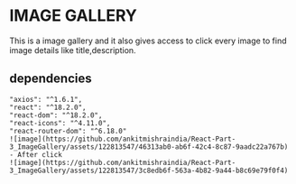 # IMAGE GALLERY
This is a image gallery and it also gives access to click every image to find image details like title,description.

## dependencies 
    "axios": "^1.6.1",
    "react": "^18.2.0",
    "react-dom": "^18.2.0",
    "react-icons": "^4.11.0",
    "react-router-dom": "^6.18.0"
    ![image](https://github.com/ankitmishraindia/React-Part-3_ImageGallery/assets/122813547/46313ab0-ab6f-42c4-8c87-9aadc22a767b)
    - After click
    ![image](https://github.com/ankitmishraindia/React-Part-3_ImageGallery/assets/122813547/3c8edb6f-563a-4b82-9a44-b8c69e79f0f4)


